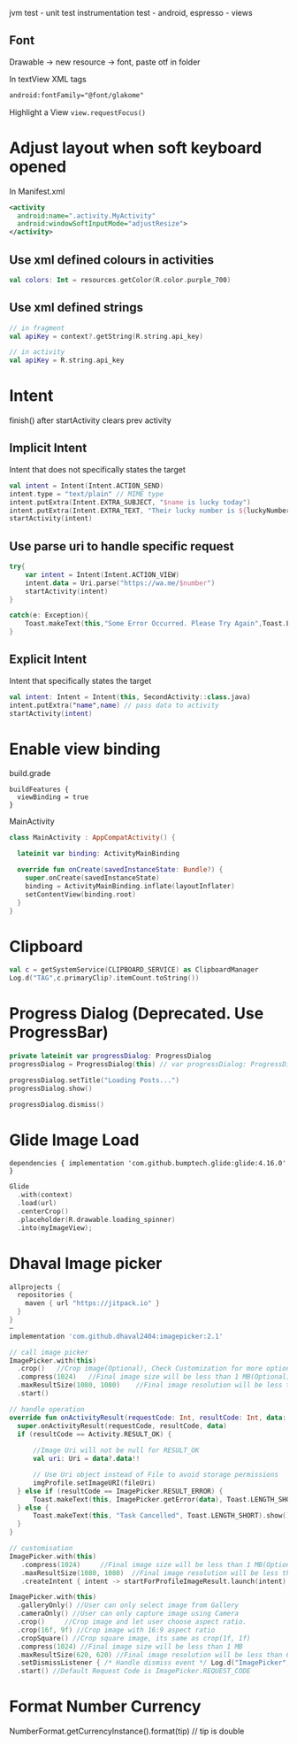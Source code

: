 jvm test - unit test
instrumentation test - android, espresso - views

## Font

Drawable -> new resource -> font, paste otf in folder

In textView XML tags

```xml
android:fontFamily="@font/glakome"
```

Highlight a View
`view.requestFocus()`

# Adjust layout when soft keyboard opened

In Manifest.xml

```xml
<activity
  android:name=".activity.MyActivity"
  android:windowSoftInputMode="adjustResize">
</activity>
```

## Use xml defined colours in activities

```kotlin
val colors: Int = resources.getColor(R.color.purple_700)
```

## Use xml defined strings

```kotlin
// in fragment
val apiKey = context?.getString(R.string.api_key)

// in activity
val apiKey = R.string.api_key
```

# Intent

finish() after startActivity clears prev activity

## Implicit Intent

Intent that does not specifically states the target

```kotlin
val intent = Intent(Intent.ACTION_SEND)
intent.type = "text/plain" // MIME type
intent.putExtra(Intent.EXTRA_SUBJECT, "$name is lucky today")
intent.putExtra(Intent.EXTRA_TEXT, "Their lucky number is ${luckyNumber.toString()}") // main body
startActivity(intent)
```

## Use parse uri to handle specific request

```kotlin
try{
	var intent = Intent(Intent.ACTION_VIEW)
	intent.data = Uri.parse("https://wa.me/$number")
	startActivity(intent)
}

catch(e: Exception){
	Toast.makeText(this,"Some Error Occurred. Please Try Again",Toast.LENGTH_LONG).show()
}
```

## Explicit Intent

Intent that specifically states the target

```kotlin
val intent: Intent = Intent(this, SecondActivity::class.java)
intent.putExtra("name",name) // pass data to activity
startActivity(intent)
```

# Enable view binding

build.grade

```
buildFeatures {
  viewBinding = true
}
```

MainActivity

```Kotlin
class MainActivity : AppCompatActivity() {

  lateinit var binding: ActivityMainBinding

  override fun onCreate(savedInstanceState: Bundle?) {
    super.onCreate(savedInstanceState)
    binding = ActivityMainBinding.inflate(layoutInflater)
    setContentView(binding.root)
  }
}
```

# Clipboard

```kotlin
val c = getSystemService(CLIPBOARD_SERVICE) as ClipboardManager
Log.d("TAG",c.primaryClip?.itemCount.toString())
```

# Progress Dialog (Deprecated. Use ProgressBar)

```kotlin
private lateinit var progressDialog: ProgressDialog
progressDialog = ProgressDialog(this) // var progressDialog: ProgressDialog = ProgressDialog(this)

progressDialog.setTitle("Loading Posts...")
progressDialog.show()

progressDialog.dismiss()
```

# Glide Image Load

`dependencies {
  implementation 'com.github.bumptech.glide:glide:4.16.0'
}`

```kotlin
Glide
  .with(context)
  .load(url)
  .centerCrop()
  .placeholder(R.drawable.loading_spinner)
  .into(myImageView);
```
# Dhaval Image picker
```gradle
allprojects {
  repositories {
    maven { url "https://jitpack.io" }
  }
}
–
implementation 'com.github.dhaval2404:imagepicker:2.1'
```

```kotlin
// call image picker
ImagePicker.with(this)
  .crop()   //Crop image(Optional), Check Customization for more option
  .compress(1024)   //Final image size will be less than 1 MB(Optional)
  .maxResultSize(1080, 1080)    //Final image resolution will be less than 1080 x 1080(Optional)
  .start()

// handle operation
override fun onActivityResult(requestCode: Int, resultCode: Int, data: Intent?) {
  super.onActivityResult(requestCode, resultCode, data)
  if (resultCode == Activity.RESULT_OK) {
  
      //Image Uri will not be null for RESULT_OK
      val uri: Uri = data?.data!!

      // Use Uri object instead of File to avoid storage permissions
      imgProfile.setImageURI(fileUri)
  } else if (resultCode == ImagePicker.RESULT_ERROR) {
      Toast.makeText(this, ImagePicker.getError(data), Toast.LENGTH_SHORT).show()
  } else {
      Toast.makeText(this, "Task Cancelled", Toast.LENGTH_SHORT).show()
  }
}

// customisation
ImagePicker.with(this)
   .compress(1024)     //Final image size will be less than 1 MB(Optional)
   .maxResultSize(1080, 1080)  //Final image resolution will be less than 1080 x 1080(Optional)
   .createIntent { intent -> startForProfileImageResult.launch(intent) }

ImagePicker.with(this)
  .galleryOnly() //User can only select image from Gallery
  .cameraOnly() //User can only capture image using Camera
  .crop()     //Crop image and let user choose aspect ratio.
  .crop(16f, 9f) //Crop image with 16:9 aspect ratio
  .cropSquare() //Crop square image, its same as crop(1f, 1f)
  .compress(1024) //Final image size will be less than 1 MB
  .maxResultSize(620, 620) //Final image resolution will be less than 620 x 620
  .setDismissListener { /* Handle dismiss event */ Log.d("ImagePicker", "onDismiss"); }
  .start() //Default Request Code is ImagePicker.REQUEST_CODE
```
# Format Number Currency
NumberFormat.getCurrencyInstance().format(tip) // tip is double